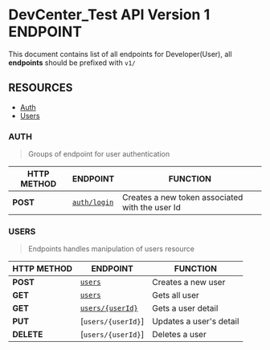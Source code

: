 # DevCenter_Test API Version 1 ENDPOINT
 This document contains list of all endpoints for Developer(User), all **endpoints** should be prefixed with `v1/`

## RESOURCES

 - [Auth](#auth)
 - [Users](#users)


### AUTH

> Groups of endpoint for user authentication

| HTTP METHOD | ENDPOINT                            | FUNCTION                                                      |
| ------------| ------------------------------------| -----------------------------------------------               |
| **POST**    | [`auth/login`](#login-a-user-post-authentication)| Creates a new token associated with the user Id  |


### USERS

  > Endpoints handles manipulation of users resource

  | HTTP METHOD | ENDPOINT                           | FUNCTION                                                     |
  | ----------- | ---------------------------------- | ---------------------------------------------------------    |
  | **POST**    | [`users`](#create-a-new-user-post-user) | Creates a new user                        |
  | **GET**     | [`users`](#gets-all-users) | Gets all user                              |
  | **GET**     | [`users/{userId}`](#gets-a-user-detail-get-userId) | Gets a user detail    |
  | **PUT**     | [`users/{userId}`] | Updates a user's detail |
  | **DELETE**  | [`users/{userId}`] | Deletes a user |